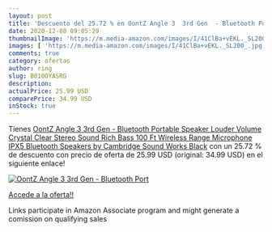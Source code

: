 ```yaml
---
layout: post
title: 'Descuento del 25.72 % en OontZ Angle 3  3rd Gen  - Bluetooth Port'
date: 2020-12-08 09:05:29
thumbnailImage: 'https://m.media-amazon.com/images/I/41ClBa+vEKL._SL200_.jpg'
images: [ 'https://m.media-amazon.com/images/I/41ClBa+vEKL._SL200_.jpg' ]
comments: true
category: ofertas
author: ring
slug: B010OYASRG
description:
actualPrice: 25.99 USD
comparePrice: 34.99 USD
inStock: true
---
```


Tienes [OontZ Angle 3  3rd Gen  - Bluetooth Portable Speaker  Louder Volume  Crystal Clear Stereo Sound  Rich Bass  100 Ft Wireless Range  Microphone  IPX5  Bluetooth Speakers by Cambridge Sound Works  Black](https://www.amazon.com/dp/B010OYASRG/?tag=tolees-20) con un 25.72 % de descuento con precio de oferta de 25.99 USD (original: 34.99 USD) en el siguiente enlace!

[![OontZ Angle 3  3rd Gen  - Bluetooth Port](https://m.media-amazon.com/images/I/41ClBa+vEKL._SL200_.jpg)](https://www.amazon.com/dp/B010OYASRG/?tag=tolees-20)

[Accede a la oferta!!](https://www.amazon.com/dp/B010OYASRG/?tag=tolees-20)

Links participate in Amazon Associate program and might generate a comission on qualifying sales


